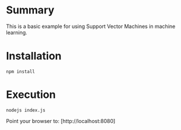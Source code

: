 # Summary
This is a basic example for using Support Vector Machines in machine learning.

# Installation
`npm install`

# Execution
`nodejs index.js`

Point your browser to: [http://localhost:8080]

